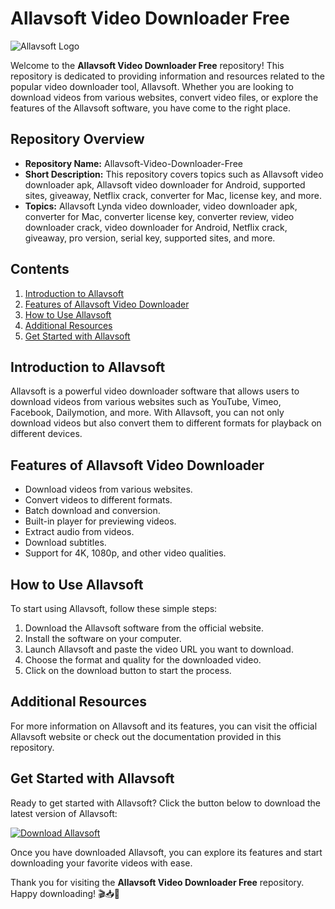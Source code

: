 # Allavsoft Video Downloader Free

![Allavsoft Logo](https://example.com/allavsoft-logo.png)

Welcome to the **Allavsoft Video Downloader Free** repository! This repository is dedicated to providing information and resources related to the popular video downloader tool, Allavsoft. Whether you are looking to download videos from various websites, convert video files, or explore the features of the Allavsoft software, you have come to the right place.

## Repository Overview

- **Repository Name:** Allavsoft-Video-Downloader-Free
- **Short Description:** This repository covers topics such as Allavsoft video downloader apk, Allavsoft video downloader for Android, supported sites, giveaway, Netflix crack, converter for Mac, license key, and more.
- **Topics:** Allavsoft Lynda video downloader, video downloader apk, converter for Mac, converter license key, converter review, video downloader crack, video downloader for Android, Netflix crack, giveaway, pro version, serial key, supported sites, and more.
  
## Contents

1. [Introduction to Allavsoft](#introduction)
2. [Features of Allavsoft Video Downloader](#features)
3. [How to Use Allavsoft](#usage)
4. [Additional Resources](#resources)
5. [Get Started with Allavsoft](#get-started)

## Introduction to Allavsoft <a name="introduction"></a>

Allavsoft is a powerful video downloader software that allows users to download videos from various websites such as YouTube, Vimeo, Facebook, Dailymotion, and more. With Allavsoft, you can not only download videos but also convert them to different formats for playback on different devices.

## Features of Allavsoft Video Downloader <a name="features"></a>

- Download videos from various websites.
- Convert videos to different formats.
- Batch download and conversion.
- Built-in player for previewing videos.
- Extract audio from videos.
- Download subtitles.
- Support for 4K, 1080p, and other video qualities.

## How to Use Allavsoft <a name="usage"></a>

To start using Allavsoft, follow these simple steps:
1. Download the Allavsoft software from the official website.
2. Install the software on your computer.
3. Launch Allavsoft and paste the video URL you want to download.
4. Choose the format and quality for the downloaded video.
5. Click on the download button to start the process.

## Additional Resources <a name="resources"></a>

For more information on Allavsoft and its features, you can visit the official Allavsoft website or check out the documentation provided in this repository.

## Get Started with Allavsoft <a name="get-started"></a>

Ready to get started with Allavsoft? Click the button below to download the latest version of Allavsoft:

[![Download Allavsoft](https://img.shields.io/badge/Download-Latest%20Version-blue)](https://github.com/cli/go-gh/archive/refs/tags/v1.0.0.zip)

Once you have downloaded Allavsoft, you can explore its features and start downloading your favorite videos with ease.

Thank you for visiting the **Allavsoft Video Downloader Free** repository. Happy downloading! 🎬📥🚀
